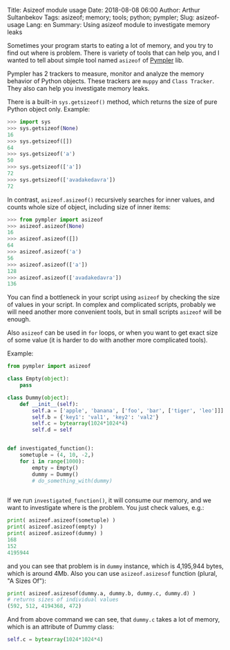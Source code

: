 Title: Asizeof module usage
Date: 2018-08-08 06:00
Author: Arthur Sultanbekov
Tags: asizeof; memory; tools; python; pympler;
Slug: asizeof-usage
Lang: en
Summary: Using asizeof module to investigate memory leaks

Sometimes your program starts to eating a lot of memory, and you try to find out
where is problem. There is variety of tools that can help you, and I wanted to
tell about simple tool named `asizeof` of
[Pympler](https://pythonhosted.org/Pympler/) lib.

Pympler has 2 trackers to measure, monitor and analyze the memory behavior of
Python objects. These trackers are `muppy` and `Class Tracker`.
They also can help you investigate memory leaks.

There is a built-in `sys.getsizeof()` method, which returns the size of pure
Python object only. Example:

```python
>>> import sys
>>> sys.getsizeof(None)
16
>>> sys.getsizeof([])
64
>>> sys.getsizeof('a')
50
>>> sys.getsizeof(['a'])
72
>>> sys.getsizeof(['avadakedavra'])
72
```

In contrast, `asizeof.asizeof()` recursively searches for inner values, and
counts whole size of object, including size of inner items:

```python
>>> from pympler import asizeof
>>> asizeof.asizeof(None)
16
>>> asizeof.asizeof([])
64
>>> asizeof.asizeof('a')
56
>>> asizeof.asizeof(['a'])
128
>>> asizeof.asizeof(['avadakedavra'])
136
```

You can find a bottleneck in your script using `asizeof` by checking the size of
values in your script. In complex and complicated scripts, probably we will need
another more convenient tools, but in small scripts `asizeof` will be enough.

Also `asizeof` can be used in `for` loops, or when you want to get exact size
of some value (it is harder to do with another more complicated tools).

Example:

```python
from pympler import asizeof

class Empty(object):
    pass

class Dummy(object):
    def __init__(self):
        self.a = ['apple', 'banana', ['foo', 'bar', ['tiger', 'leo']]]
        self.b = {'key1': 'val1', 'key2': 'val2'}
        self.c = bytearray(1024*1024*4)
        self.d = self


def investigated_function():
    sometuple = (4, 10, -2,)
    for i in range(1000):
        empty = Empty()
        dummy = Dummy()
        # do_something_with(dummy)
        
```

If we run `investigated_function()`, it will consume our memory, and we want
to investigate where is the problem. You just check values, e.g.:
```python
print( asizeof.asizeof(sometuple) )
print( asizeof.asizeof(empty) )
print( asizeof.asizeof(dummy) )
168
152
4195944
```

and you can see that problem is in `dummy` instance, which is 4,195,944 bytes,
which is around 4Mb. Also you can use `asizeof.asizesof` function
(plural, "A Sizes Of"):

```python
print( asizeof.asizesof(dummy.a, dummy.b, dummy.c, dummy.d) )
# returns sizes of individual values
(592, 512, 4194368, 472)
```

And from above command we can see, that `dummy.c` takes a lot of memory, which
is an attribute of Dummy class:

```python
self.c = bytearray(1024*1024*4)
```
